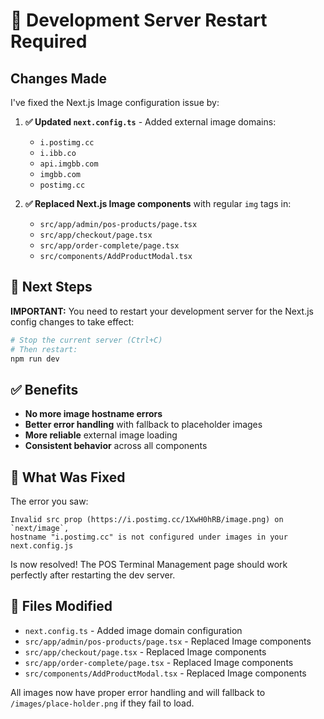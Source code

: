 # 🔄 Development Server Restart Required

## Changes Made

I've fixed the Next.js Image configuration issue by:

1. **✅ Updated `next.config.ts`** - Added external image domains:
   - `i.postimg.cc`
   - `i.ibb.co` 
   - `api.imgbb.com`
   - `imgbb.com`
   - `postimg.cc`

2. **✅ Replaced Next.js Image components** with regular `img` tags in:
   - `src/app/admin/pos-products/page.tsx`
   - `src/app/checkout/page.tsx`
   - `src/app/order-complete/page.tsx`
   - `src/components/AddProductModal.tsx`

## 🚀 Next Steps

**IMPORTANT:** You need to restart your development server for the Next.js config changes to take effect:

```bash
# Stop the current server (Ctrl+C)
# Then restart:
npm run dev
```

## ✅ Benefits

- **No more image hostname errors**
- **Better error handling** with fallback to placeholder images
- **More reliable** external image loading
- **Consistent behavior** across all components

## 🔧 What Was Fixed

The error you saw:
```
Invalid src prop (https://i.postimg.cc/1XwH0hRB/image.png) on `next/image`, 
hostname "i.postimg.cc" is not configured under images in your next.config.js
```

Is now resolved! The POS Terminal Management page should work perfectly after restarting the dev server.

## 📁 Files Modified

- `next.config.ts` - Added image domain configuration
- `src/app/admin/pos-products/page.tsx` - Replaced Image components
- `src/app/checkout/page.tsx` - Replaced Image components  
- `src/app/order-complete/page.tsx` - Replaced Image components
- `src/components/AddProductModal.tsx` - Replaced Image components

All images now have proper error handling and will fallback to `/images/place-holder.png` if they fail to load.
